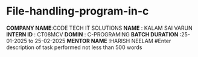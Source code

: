 # File-handling-program-in-c
**COMPANY NAME**:CODE TECH IT SOLUTIONS 
**NAME** : KALAM SAI VARUN 
**INTERN ID** : CT08MCV
**DOMIN** : C-PROGRAMING
**BATCH DURATION**  :25-01-2025 to 25-02-2025
**MENTOR NAME** :HARISH NEELAM 
#Enter description of task  performed not  less than 500 words 
